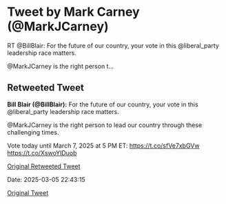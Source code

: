 # Tweet by Mark Carney (@MarkJCarney)

RT @BillBlair: For the future of our country, your vote in this @liberal_party leadership race matters.

@MarkJCarney is the right person t…

## Retweeted Tweet

**Bill Blair (@BillBlair):** For the future of our country, your vote in this @liberal_party leadership race matters.

@MarkJCarney is the right person to lead our country through these challenging times.

Vote today until March 7, 2025 at 5 PM ET: https://t.co/sfVe7xbGVw https://t.co/XswoYIDuob

[Original Retweeted Tweet](https://x.com/BillBlair/status/1897416960020971737)

Date: 2025-03-05 22:43:15

[Original Tweet](https://x.com/MarkJCarney/status/1897417654027346021)
